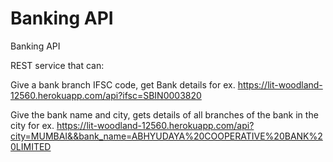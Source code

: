 # Banking API
Banking API

 REST service that can:
 
Give a bank branch IFSC code, get Bank details
for ex. https://lit-woodland-12560.herokuapp.com/api?ifsc=SBIN0003820

Give the bank name and city, gets details of all branches of the bank in the city
for ex.  https://lit-woodland-12560.herokuapp.com/api?city=MUMBAI&&bank_name=ABHYUDAYA%20COOPERATIVE%20BANK%20LIMITED




